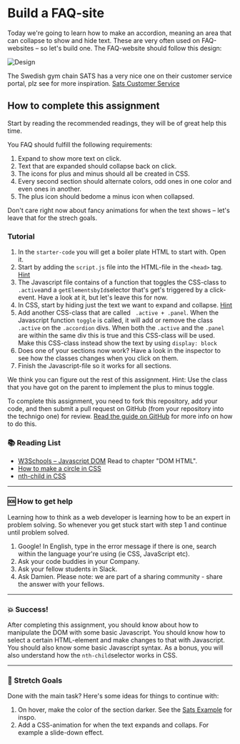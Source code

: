 # Build a FAQ-site 

Today we're going to learn how to make an accordion, meaning an area that can collapse to show and hide text. These are very often used on FAQ-websites – so let's build one. The FAQ-website should follow this design: 

![Design](https://github.com/Technigo/assignment-accordion/blob/master/FAQ-design.png)

The Swedish gym chain SATS has a very nice one on their customer service portal, plz see for more inspiration. [Sats Customer Service](https://www.sats.se/kundservice/)

## How to complete this assignment

Start by reading the recommended readings, they will be of great help this time. 

You FAQ should fulfill the following requirements: 
1. Expand to show more text on click. 
2. Text that are expanded should collapse back on click. 
3. The icons for plus and minus should all be created in CSS. 
4. Every second section should alternate colors, odd ones in one color and even ones in another. 
5. The plus icon should bedome a minus icon when collapsed. 

Don't care right now about fancy animations for when the text shows – let's leave that for the strech goals. 

### Tutorial

1. In the `starter-code` you will get a boiler plate HTML to start with. Open it. 
1. Start by adding the `script.js` file into the HTML-file in the `<head>` tag. [Hint](https://www.w3schools.com/tags/att_script_src.asp)
1. The Javascript file contains of a function that toggles the CSS-class to `.active`and a `getElementsbyId`selector that's get's triggered by a click-event. Have a look at it, but let's leave this for now. 
1. In CSS, start by hiding just the text we want to expand and collapse. [Hint](https://www.w3schools.com/css/css_display_visibility.asp)
1. Add another CSS-class that are called ` .active + .panel`. When the Javascript function `toggle` is called, it will add or remove the class `.active` on the `.accordion` divs. When both the `.active` and the `.panel` are within the same div this is true and this CSS-class will be used. Make this CSS-class instead show the text by using `display: block`
1. Does one of your sections now work? Have a look in the inspector to see how the classes changes when you click on them. 
1. Finish the Javascript-file so it works for all sections. 

We think you can figure out the rest of this assignment. Hint: Use the class that you have got on the parent to implement the plus to minus toggle. 

To complete this assignment, you need to fork this repository, add your code, and then submit a pull request on GitHub (from your repository into the technigo one) for review. [Read the guide on GitHub](https://guides.github.com/activities/forking/) for more info on how to do this.

### :books: Reading List

* [W3Schools – Javascript DOM](https://www.w3schools.com/js/js_htmldom.asp) Read to chapter "DOM HTML". 
* [How to make a circle in CSS](https://davidwalsh.name/css-circles)
* [nth-child in CSS](https://developer.mozilla.org/en-US/docs/Web/CSS/%3Anth-child)

---

### :sos: How to get help
Learning how to think as a web developer is learning how to be an expert in problem solving. So whenever you get stuck start with step 1 and continue until problem solved.

1. Google! In English, type in the error message if there is one, search within the language your're using (ie CSS, JavaScript etc).
2. Ask your code buddies in your Company.
3. Ask your fellow students in Slack.
4. Ask Damien. Please note: we are part of a sharing community - share the answer with your fellows.

---

### :boom: Success!

After completing this assignment, you should know about how to manipulate the DOM with some basic Javascript. You should know how to select a certain HTML-element and make changes to that with Javascript. You should also know some basic Javascript syntax. As a bonus, you will also understand how the `nth-child`selector works in CSS. 

---

### :runner: Stretch Goals

Done with the main task? Here's some ideas for things to continue with:

1. On hover, make the color of the section darker. See the [Sats Example](https://www.sats.se/kundservice/) for inspo. 
1. Add a CSS-animation for when the text expands and collaps. For example a slide-down effect. 
